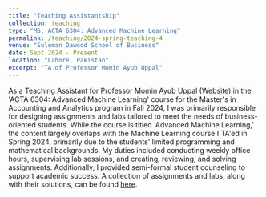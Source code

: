 ```yaml
---
title: "Teaching Assistantship"
collection: teaching
type: "MS: ACTA 6304: Advanced Machine Learning"
permalink: /teaching/2024-spring-teaching-4
venue: "Suleman Dawood School of Business"
date: Sept 2024 - Present
location: "Lahore, Pakistan"
excerpt: "TA of Professor Momin Ayub Uppal"
---
```


As a Teaching Assistant for Professor Momin Ayub Uppal ([Website](https://lums.edu.pk/lums_employee/2771)) in the 'ACTA 6304: Advanced Machine Learning' course for the Master's in Accounting and Analytics program in Fall 2024, I was primarily responsible for designing assignments and labs tailored to meet the needs of business-oriented students. While the course is titled 'Advanced Machine Learning,' the content largely overlaps with the Machine Learning course I TA'ed in Spring 2024, primarily due to the students' limited programming and mathematical backgrounds. My duties included conducting weekly office hours, supervising lab sessions, and creating, reviewing, and solving assignments. Additionally, I provided semi-formal student counseling to support academic success. A collection of assignments and labs, along with their solutions, can be found [here](https://drive.google.com/drive/folders/1iCXz2kx5Hp5O-m5s9w3PWTWS79jpGCc6?usp=sharing).
